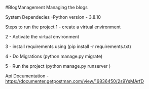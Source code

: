 #BlogManagement
Managing the blogs

System Dependecies
-Python version - 3.8.10

Steps to run the project
1 - create a virtual environment

2 - Activate the virtual environment

3 - install requirements using (pip install -r requirements.txt)

4 - Do Migrations (python manage.py migrate)

5 - Run the project (python manage.py runserver <port>)


Api Documentation - https://documenter.getpostman.com/view/16836450/2s9YsMArfD

